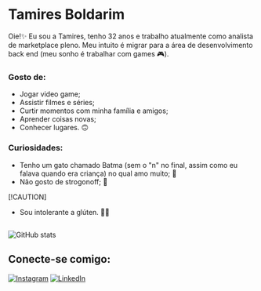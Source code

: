 # Tamires Boldarim 
Oie!✨ Eu sou a Tamires, tenho 32 anos e trabalho atualmente como analista de marketplace pleno. Meu intuito é migrar para a área de desenvolvimento back end (meu sonho é trabalhar com games 🎮).

### Gosto de:
- Jogar video game; 
- Assistir filmes e séries;
- Curtir momentos com minha família e amigos;
- Aprender coisas novas;
- Conhecer lugares. 🙃


### Curiosidades:

- Tenho um gato chamado Batma (sem o "n" no final, assim como eu falava quando era criança) no qual amo muito; 💜
- Não gosto de strogonoff; 🤢

[!CAUTION]
- Sou intolerante a glúten. 🤷‍♀️


##

![GitHub stats](https://github-readme-stats.vercel.app/api?username=tamiresboldarim&show_icons=true&rank_icon=github&theme=tokyonight)


## Conecte-se comigo:

[![Instagram](https://img.shields.io/badge/-Instagram-%2338B2AC?style=for-the-badge&logo=instagram&logoColor=white)](https://www.instagram.com/tamylb/) 
[![LinkedIn](https://img.shields.io/badge/LinkedIn-0077B5?style=for-the-badge&logo=linkedin&logoColor=white)](https://www.linkedin.com/in/SEUUSERNAME/)


